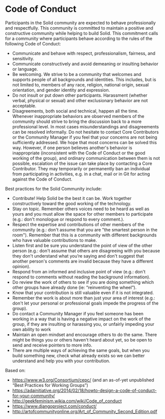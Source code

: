 # Code of Conduct

Participants in the Solid community are expected to behave professionally and
respectfully. This community is committed to maintain a positive and
constructive community while helping to build Solid. This commitment calls for a
community where participants behave according to the rules of the following Code
of Conduct:

- Communicate and behave with respect, professionalism, fairness, and
sensitivity.
- Communicate constructively and avoid demeaning or insulting behavior or
language.
- Be welcoming. We strive to be a community that welcomes and supports people of
all backgrounds and identities. This includes, but is not limited to, members of
any race, religion, national origin, sexual orientation, and gender identity and
expression.
- Do not insult or put down other participants. Harassment (whether verbal,
physical or sexual) and other exclusionary behavior are not acceptable.
- Disagreements, both social and technical, happen all the time. Whenever
inappropriate behaviors are observed members of the community should strive to
bring the discussion back to a more professional level. In most cases
misunderstandings and disagreements can be resolved informally. Do not hesitate
to contact Core Contributors or the Community Manager if you feel that your
concerns are not being sufficiently addressed. We hope that most concerns can be
solved this way. However, if one person believes another's behavior is
inappropriate (inconsistent with the Code of Conduct or the good working of the
group), and ordinary communication between them is not possible, escalation of
the issue can take place by contacting a Core Contributor. They may temporarily
or permanently ban an individual from participating in activities, e.g. in a
chat, mail or in Git for acting against the Code of Conduct.

Best practices for the Solid Community include:

- Contribute! Help Solid be the best it can be. Work together constructively
toward the good working of the technology.
- Stay on topic. Remember others voices need to be heard as well as yours and
you must allow the space for other members to participate (e.g.: don't monologue
or respond to every comment.).
- Respect the expertise and contributions of other members of the community
(e.g.: don't assume that you are "the smartest person in the room"). Remember
that this is a community with different backgrounds who have valuable
contributions to make.
- Listen first and be sure you understand the point of view of the other person
(e.g.: don't assume that others are disagreeing with you because they don't
understand what you’re saying and don't suggest that another person's comments
are invalid because they have a different opinion).
- Respond from an informed and inclusive point of view (e.g.: don't respond to
comments without reading the background information).
- Do review the work of others to see if you are doing something which other
groups have already done (ie: “reinventing the wheel”).
- Know that your contribution is still valuable even if it is not integrated.
- Remember the work is about more than just your area of interest (e.g.: don't
let your personal or professional goals impede the progress of the group).
- Do contact a Community Manager if you feel someone has been working in a way
that is having a negative impact on the work of the group, if they are insulting
or harassing you, or unfairly impeding your own ability to work
- Maintain an open mindset and encourage others to do the same. There might be
things you or others haven't heard about yet, so be open to send and receive
pointers to more info.
- There are multiple ways of achieving the same goals, but when you build
something new, check what already exists so we can better understand and help
you with your contribution.

Based on:
- https://www.w3.org/Consortium/cepc/  (and an as-of-yet unpublished “Best
  Practices for Working Groups”)
- https://adainitiative.org/2014/02/18/howto-design-a-code-of-conduct-for-your-community/
- http://geekfeminism.wikia.com/wiki/Code_of_conduct
- https://www.djangoproject.com/conduct/
- http://artofcommunityonline.org/Art_of_Community_Second_Edition.pdf
